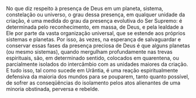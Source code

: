 ﻿No que diz respeito à presença de Deus em um planeta, sistema, constelação ou universo, o grau dessa presença, em qualquer unidade da criação, é uma medida do grau da presença evolutiva do Ser Supremo: é determinada pelo reconhecimento, em massa, de Deus, e pela lealdade a Ele por parte da vasta organização universal, que se estende aos próprios sistemas e planetas. Por isso, às vezes, na esperança de salvaguardar e conservar essas fases da presença preciosa de Deus é que alguns planetas (ou mesmo sistemas), quando mergulham profundamente nas trevas espirituais, são, em determinado sentido, colocados em quarentena, ou parcialmente isolados do intercâmbio com as unidades maiores da criação. E tudo isso, tal como sucede em Urântia, é uma reação espiritualmente defensiva da maioria dos mundos para se pouparem, tanto quanto possível, de sofrer as conseqüências do isolamento pelos atos alienantes de uma minoria obstinada, perversa e rebelde.